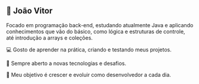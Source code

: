 ## 👋 João Vitor

Focado em programação back-end, estudando atualmente Java e aplicando conhecimentos que vão do básico, como lógica e estruturas de controle, até introdução a arrays e coleções.  

💻 Gosto de aprender na prática, criando e testando meus projetos.  

🚀 Sempre aberto a novas tecnologias e desafios.  

🎯 Meu objetivo é crescer e evoluir como desenvolvedor a cada dia.
